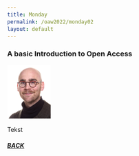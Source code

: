 ```yaml
---
title: Monday
permalink: /oaw2022/monday02
layout: default
---
```


### A basic Introduction to Open Access 

<img src="/images/bder kopier.jpg" alt="Benjamin Derksen" style="height: 20%; width:20%;"/>

Tekst

##### [BACK](https://openaccess.dk/oaw2022#programme-of-the-danish-open-access-week-2022)
